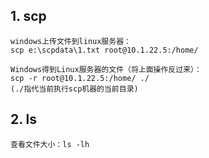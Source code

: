 ## 1. scp
    windows上传文件到linux服务器：
    scp e:\scpdata\1.txt root@10.1.22.5:/home/

    Windows得到Linux服务器的文件（将上面操作反过来）：
    scp -r root@10.1.22.5:/home/ ./
    (./指代当前执行scp机器的当前目录)
## 2. ls
    查看文件大小：ls -lh

